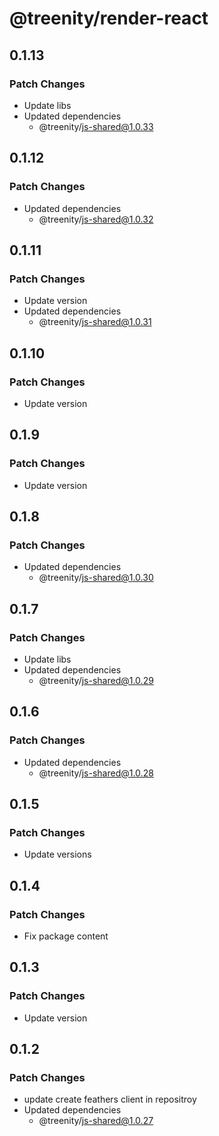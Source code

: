 # @treenity/render-react

## 0.1.13

### Patch Changes

- Update libs
- Updated dependencies
  - @treenity/js-shared@1.0.33

## 0.1.12

### Patch Changes

- Updated dependencies
  - @treenity/js-shared@1.0.32

## 0.1.11

### Patch Changes

- Update version
- Updated dependencies
  - @treenity/js-shared@1.0.31

## 0.1.10

### Patch Changes

- Update version

## 0.1.9

### Patch Changes

- Update version

## 0.1.8

### Patch Changes

- Updated dependencies
  - @treenity/js-shared@1.0.30

## 0.1.7

### Patch Changes

- Update libs
- Updated dependencies
  - @treenity/js-shared@1.0.29

## 0.1.6

### Patch Changes

- Updated dependencies
  - @treenity/js-shared@1.0.28

## 0.1.5

### Patch Changes

- Update versions

## 0.1.4

### Patch Changes

- Fix package content

## 0.1.3

### Patch Changes

- Update version

## 0.1.2

### Patch Changes

- update create feathers client in repositroy
- Updated dependencies
  - @treenity/js-shared@1.0.27
